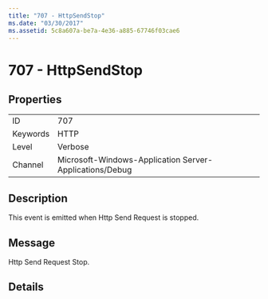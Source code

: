 ```yaml
---
title: "707 - HttpSendStop"
ms.date: "03/30/2017"
ms.assetid: 5c8a607a-be7a-4e36-a885-67746f03cae6
---
```

# 707 - HttpSendStop

## Properties  
  
|||  
|-|-|  
|ID|707|  
|Keywords|HTTP|  
|Level|Verbose|  
|Channel|Microsoft-Windows-Application Server-Applications/Debug|  
  
## Description  

 This event is emitted when Http Send Request is stopped.  
  
## Message  

 Http Send Request Stop.  
  
## Details
